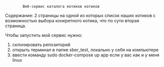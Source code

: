             Веб-сервис каталога котиков котиков 
Содержание:
2 страницы на одной из которых список наших котиков с возможностью выбора 
конкретного котика, что по сути вторая страница. 

Чтобы запустить мой сервис нужно:
1) склонировать репозиторий
2) открыть терминал в папке sber_test, локально у себя на компьютере
3) ввести команду sudo docker-compose up app если у вас как и у меня linux
